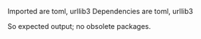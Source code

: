 Imported are toml, urllib3
Dependencies are toml, urllib3

So expected output; no obsolete packages.
